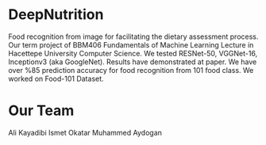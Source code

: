# DeepNutrition
Food recognition from image for facilitating the dietary assessment process.
Our term project of BBM406 Fundamentals of Machine Learning Lecture in Hacettepe University Computer Science.
We tested RESNet-50, VGGNet-16, Inceptionv3 (aka GoogleNet). Results have demonstrated at paper.
We have over %85 prediction accuracy for food recognition from 101 food class.
We worked on Food-101 Dataset.

# Our Team
Ali Kayadibi 
Ismet Okatar 
Muhammed Aydogan 

